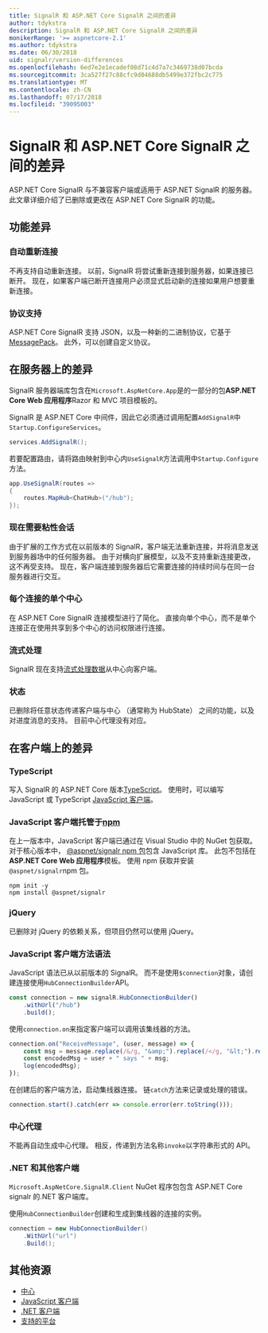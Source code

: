 ```yaml
---
title: SignalR 和 ASP.NET Core SignalR 之间的差异
author: tdykstra
description: SignalR 和 ASP.NET Core SignalR 之间的差异
monikerRange: '>= aspnetcore-2.1'
ms.author: tdykstra
ms.date: 06/30/2018
uid: signalr/version-differences
ms.openlocfilehash: 6ed7e2e1ecadef08d71c4d7a7c3469738d07bcda
ms.sourcegitcommit: 3ca527f27c88cfc9d04688db5499e372fbc2c775
ms.translationtype: MT
ms.contentlocale: zh-CN
ms.lasthandoff: 07/17/2018
ms.locfileid: "39095003"
---
```

# <a name="differences-between-signalr-and-aspnet-core-signalr"></a>SignalR 和 ASP.NET Core SignalR 之间的差异

ASP.NET Core SignalR 与不兼容客户端或适用于 ASP.NET SignalR 的服务器。 此文章详细介绍了已删除或更改在 ASP.NET Core SignalR 的功能。

## <a name="feature-differences"></a>功能差异

### <a name="automatic-reconnects"></a>自动重新连接

不再支持自动重新连接。 以前，SignalR 将尝试重新连接到服务器，如果连接已断开。 现在，如果客户端已断开连接用户必须显式启动新的连接如果用户想要重新连接。

### <a name="protocol-support"></a>协议支持

ASP.NET Core SignalR 支持 JSON，以及一种新的二进制协议，它基于[MessagePack](xref:signalr/messagepackhubprotocol)。 此外，可以创建自定义协议。

## <a name="differences-on-the-server"></a>在服务器上的差异

SignalR 服务器端库包含在`Microsoft.AspNetCore.App`是的一部分的包**ASP.NET Core Web 应用程序**Razor 和 MVC 项目模板的。

SignalR 是 ASP.NET Core 中间件，因此它必须通过调用配置`AddSignalR`中`Startup.ConfigureServices`。

```csharp
services.AddSignalR();
```

若要配置路由，请将路由映射到中心内`UseSignalR`方法调用中`Startup.Configure`方法。

```csharp
app.UseSignalR(routes =>
{
    routes.MapHub<ChatHub>("/hub");
});
```

### <a name="sticky-sessions-now-required"></a>现在需要粘性会话

由于扩展的工作方式在以前版本的 SignalR，客户端无法重新连接，并将消息发送到服务器场中的任何服务器。 由于对横向扩展模型，以及不支持重新连接更改，这不再受支持。 现在，客户端连接到服务器后它需要连接的持续时间与在同一台服务器进行交互。

### <a name="single-hub-per-connection"></a>每个连接的单个中心

在 ASP.NET Core SignalR 连接模型进行了简化。 直接向单个中心，而不是单个连接正在使用共享到多个中心的访问权限进行连接。

### <a name="streaming"></a>流式处理

SignalR 现在支持[流式处理数据](xref:signalr/streaming)从中心向客户端。

### <a name="state"></a>状态

已删除将任意状态传递客户端与中心 （通常称为 HubState） 之间的功能，以及对进度消息的支持。 目前中心代理没有对应。

## <a name="differences-on-the-client"></a>在客户端上的差异

### <a name="typescript"></a>TypeScript

写入 SignalR 的 ASP.NET Core 版本[TypeScript](https://www.typescriptlang.org/)。 使用时，可以编写 JavaScript 或 TypeScript [JavaScript 客户端](xref:signalr/javascript-client)。

### <a name="the-javascript-client-is-hosted-at-npmhttpswwwnpmjscom"></a>JavaScript 客户端托管于[npm](https://www.npmjs.com/)

在上一版本中，JavaScript 客户端已通过在 Visual Studio 中的 NuGet 包获取。 对于核心版本中， [ @aspnet/signalr npm 包](https://www.npmjs.com/package/@aspnet/signalr)包含 JavaScript 库。 此包不包括在**ASP.NET Core Web 应用程序**模板。 使用 npm 获取并安装`@aspnet/signalr`npm 包。

```console
npm init -y
npm install @aspnet/signalr
```

### <a name="jquery"></a>jQuery

已删除对 jQuery 的依赖关系，但项目仍然可以使用 jQuery。

### <a name="javascript-client-method-syntax"></a>JavaScript 客户端方法语法

JavaScript 语法已从以前版本的 SignalR。 而不是使用`$connection`对象，请创建连接使用`HubConnectionBuilder`API。

```javascript
const connection = new signalR.HubConnectionBuilder()
    .withUrl("/hub")
    .build();
```

使用`connection.on`来指定客户端可以调用该集线器的方法。

```javascript
connection.on("ReceiveMessage", (user, message) => {
    const msg = message.replace(/&/g, "&amp;").replace(/</g, "&lt;").replace(/>/g, "&gt;");
    const encodedMsg = user + " says " + msg;
    log(encodedMsg);
});
```

在创建后的客户端方法，启动集线器连接。 链`catch`方法来记录或处理的错误。

```javascript
connection.start().catch(err => console.error(err.toString()));
```

### <a name="hub-proxies"></a>中心代理

不能再自动生成中心代理。 相反，传递到方法名称`invoke`以字符串形式的 API。

### <a name="net-and-other-clients"></a>.NET 和其他客户端

`Microsoft.AspNetCore.SignalR.Client` NuGet 程序包包含 ASP.NET Core signalr 的.NET 客户端库。

使用`HubConnectionBuilder`创建和生成到集线器的连接的实例。

```csharp
connection = new HubConnectionBuilder()
    .WithUrl("url")
    .Build();
```

## <a name="additional-resources"></a>其他资源

* [中心](xref:signalr/hubs)
* [JavaScript 客户端](xref:signalr/javascript-client)
* [.NET 客户端](xref:signalr/dotnet-client)
* [支持的平台](xref:signalr/supported-platforms)
